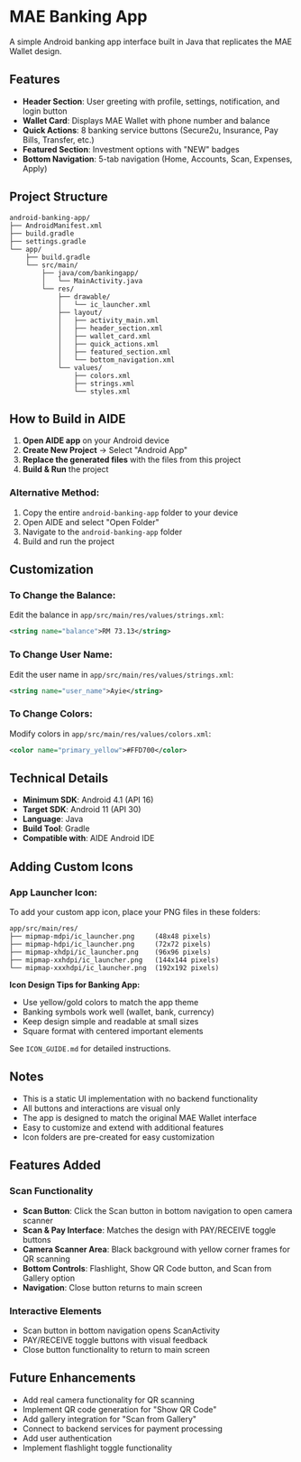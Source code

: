# MAE Banking App

A simple Android banking app interface built in Java that replicates the MAE Wallet design.

## Features

- **Header Section**: User greeting with profile, settings, notification, and login button
- **Wallet Card**: Displays MAE Wallet with phone number and balance
- **Quick Actions**: 8 banking service buttons (Secure2u, Insurance, Pay Bills, Transfer, etc.)
- **Featured Section**: Investment options with "NEW" badges
- **Bottom Navigation**: 5-tab navigation (Home, Accounts, Scan, Expenses, Apply)

## Project Structure

```
android-banking-app/
├── AndroidManifest.xml
├── build.gradle
├── settings.gradle
└── app/
    ├── build.gradle
    └── src/main/
        ├── java/com/bankingapp/
        │   └── MainActivity.java
        └── res/
            ├── drawable/
            │   └── ic_launcher.xml
            ├── layout/
            │   ├── activity_main.xml
            │   ├── header_section.xml
            │   ├── wallet_card.xml
            │   ├── quick_actions.xml
            │   ├── featured_section.xml
            │   └── bottom_navigation.xml
            └── values/
                ├── colors.xml
                ├── strings.xml
                └── styles.xml
```

## How to Build in AIDE

1. **Open AIDE app** on your Android device
2. **Create New Project** → Select "Android App"
3. **Replace the generated files** with the files from this project
4. **Build & Run** the project

### Alternative Method:
1. Copy the entire `android-banking-app` folder to your device
2. Open AIDE and select "Open Folder"
3. Navigate to the `android-banking-app` folder
4. Build and run the project

## Customization

### To Change the Balance:
Edit the balance in `app/src/main/res/values/strings.xml`:
```xml
<string name="balance">RM 73.13</string>
```

### To Change User Name:
Edit the user name in `app/src/main/res/values/strings.xml`:
```xml
<string name="user_name">Ayie</string>
```

### To Change Colors:
Modify colors in `app/src/main/res/values/colors.xml`:
```xml
<color name="primary_yellow">#FFD700</color>
```

## Technical Details

- **Minimum SDK**: Android 4.1 (API 16)
- **Target SDK**: Android 11 (API 30)
- **Language**: Java
- **Build Tool**: Gradle
- **Compatible with**: AIDE Android IDE

## Adding Custom Icons

### App Launcher Icon:
To add your custom app icon, place your PNG files in these folders:
```
app/src/main/res/
├── mipmap-mdpi/ic_launcher.png     (48x48 pixels)
├── mipmap-hdpi/ic_launcher.png     (72x72 pixels)
├── mipmap-xhdpi/ic_launcher.png    (96x96 pixels)
├── mipmap-xxhdpi/ic_launcher.png   (144x144 pixels)
└── mipmap-xxxhdpi/ic_launcher.png  (192x192 pixels)
```

**Icon Design Tips for Banking App:**
- Use yellow/gold colors to match the app theme
- Banking symbols work well (wallet, bank, currency)
- Keep design simple and readable at small sizes
- Square format with centered important elements

See `ICON_GUIDE.md` for detailed instructions.

## Notes

- This is a static UI implementation with no backend functionality
- All buttons and interactions are visual only
- The app is designed to match the original MAE Wallet interface
- Easy to customize and extend with additional features
- Icon folders are pre-created for easy customization

## Features Added

### Scan Functionality
- **Scan Button**: Click the Scan button in bottom navigation to open camera scanner
- **Scan & Pay Interface**: Matches the design with PAY/RECEIVE toggle buttons
- **Camera Scanner Area**: Black background with yellow corner frames for QR scanning
- **Bottom Controls**: Flashlight, Show QR Code button, and Scan from Gallery option
- **Navigation**: Close button returns to main screen

### Interactive Elements
- Scan button in bottom navigation opens ScanActivity
- PAY/RECEIVE toggle buttons with visual feedback
- Close button functionality to return to main screen

## Future Enhancements

- Add real camera functionality for QR scanning
- Implement QR code generation for "Show QR Code"
- Add gallery integration for "Scan from Gallery"
- Connect to backend services for payment processing
- Add user authentication
- Implement flashlight toggle functionality
